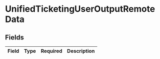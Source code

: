 # UnifiedTicketingUserOutputRemoteData


## Fields

| Field       | Type        | Required    | Description |
| ----------- | ----------- | ----------- | ----------- |